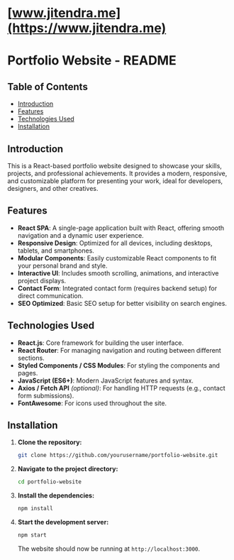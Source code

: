 # [www.jitendra.me](https://www.jitendra.me)

# Portfolio Website - README

## Table of Contents
- [Introduction](#introduction)
- [Features](#features)
- [Technologies Used](#technologies-used)
- [Installation](#installation)

## Introduction

This is a React-based portfolio website designed to showcase your skills, projects, and professional achievements. It provides a modern, responsive, and customizable platform for presenting your work, ideal for developers, designers, and other creatives.

## Features

- **React SPA**: A single-page application built with React, offering smooth navigation and a dynamic user experience.
- **Responsive Design**: Optimized for all devices, including desktops, tablets, and smartphones.
- **Modular Components**: Easily customizable React components to fit your personal brand and style.
- **Interactive UI**: Includes smooth scrolling, animations, and interactive project displays.
- **Contact Form**: Integrated contact form (requires backend setup) for direct communication.
- **SEO Optimized**: Basic SEO setup for better visibility on search engines.

## Technologies Used

- **React.js**: Core framework for building the user interface.
- **React Router**: For managing navigation and routing between different sections.
- **Styled Components / CSS Modules**: For styling the components and pages.
- **JavaScript (ES6+)**: Modern JavaScript features and syntax.
- **Axios / Fetch API** *(optional)*: For handling HTTP requests (e.g., contact form submissions).
- **FontAwesome**: For icons used throughout the site.

## Installation

1. **Clone the repository:**
   ```bash
   git clone https://github.com/yourusername/portfolio-website.git
   ```
2. **Navigate to the project directory:**
   ```bash
   cd portfolio-website
   ```
3. **Install the dependencies:**
   ```bash
   npm install
   ```
4. **Start the development server:**
   ```bash
   npm start
   ```
   The website should now be running at `http://localhost:3000`.


